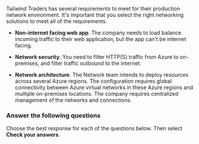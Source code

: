 Tailwind Traders has several requirements to meet for their production network environment. It's important that you select the right networking solutions to meet all of the requirements.

- **Non-internet facing web app**. The company needs to load balance incoming traffic to their web application, but the app can't be internet facing. 

- **Network security**. You need to filter HTTP(S) traffic from Azure to on-premises, and filter traffic outbound to the internet. 

- **Network architecture**. The Network team intends to deploy resources across several Azure regions. The configuration requires global connectivity between Azure virtual networks in these Azure regions and multiple on-premises locations. The company requires centralized management of the networks and connections.

### Answer the following questions

Choose the best response for each of the questions below. Then select **Check your answers**.